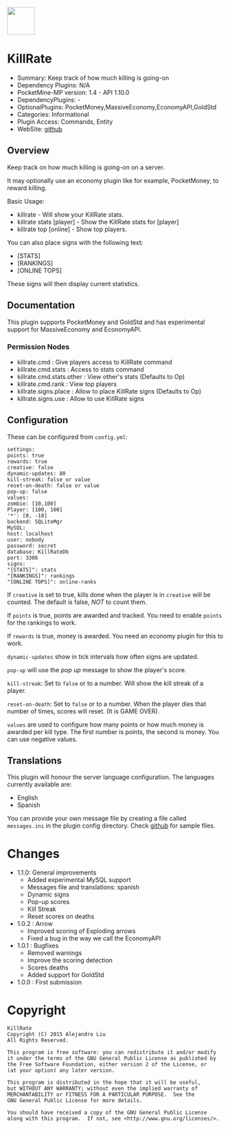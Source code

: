 <img src="https://raw.githubusercontent.com/alejandroliu/pocketmine-plugins/master/Media/killrate.png" style="width:64px;height:64px" width="64" height="64"/>

# KillRate

* Summary: Keep track of how much killing is going-on
* Dependency Plugins: N/A
* PocketMine-MP version: 1.4 - API 1.10.0
* DependencyPlugins: -
* OptionalPlugins: PocketMoney,MassiveEconomy,EconomyAPI,GoldStd
* Categories: Informational
* Plugin Access: Commands, Entity
* WebSite: [github](https://github.com/alejandroliu/pocketmine-plugins/tree/master/KillRate)

## Overview

Keep track on how much killing is going-on on a server.

It may optionally use an economy plugin like for example, PocketMoney,
to reward killing.

Basic Usage:

* killrate - Will show your KillRate stats.
* killrate stats [player] - Show the KillRate stats for [player]
* killrate top [online] - Show top players.

You can also place signs with the following text:

* [STATS]
* [RANKINGS]
* [ONLINE TOPS]

These signs will then display current statistics.

## Documentation

This plugin supports PocketMoney and GoldStd and has experimental
support for MassiveEconomy and EconomyAPI.

### Permission Nodes

* killrate.cmd : Give players access to KillRate command
* killrate.cmd.stats : Access to stats command
* killrate.cmd.stats.other : View other's stats
  (Defaults to Op)
* killrate.cmd.rank : View top players
* killrate.signs.place : Allow to place KillRate signs
  (Defaults to Op)
* killrate.signs.use : Allow to use KillRate signs


## Configuration

These can be configured from `config.yml`:

    settings:
	points: true
	rewards: true
	creative: false
	dynamic-updates: 80
	kill-streak: false or value
	reset-on-death: false or value
	pop-up: false
    values:
	zombie: [10,100]
	Player: [100, 100]
	'*': [0, -10]
    backend: SQLiteMgr
    MySQL:
	host: localhost
	user: nobody
	password: secret
	database: KillRateDb
	port: 3306
    signs:
	"[STATS]": stats
	"[RANKINGS]": rankings
	"[ONLINE TOPS]": online-ranks

If `creative` is set to true, kills done when the player is in
`creative` will be counted.  The default is false, *NOT* to count
them.

If `points` is true, points are awarded and tracked.  You need to
enable `points` for the rankings to work.

If `rewards` is true, money is awarded.  You need an economy plugin
for this to work.

`dynamic-updates` show in tick intervals how often signs are updated.

`pop-up` will use the _pop up_ message to show the player's score.

`kill-streak`: Set to `false` or to a number.  Will show the kill
streak of a player.

`reset-on-death`: Set to `false` or to a number.  When the player dies
that number of times, scores will reset. (It is GAME OVER).

`values` are used to configure how many points or how much money is
awarded per kill type.  The first number is points, the second is
money.  You can use negative values.

## Translations

This plugin will honour the server language configuration.  The
languages currently available are:

* English
* Spanish

You can provide your own message file by creating a file called
`messages.ini` in the plugin config directory.  Check
[github](https://github.com/alejandroliu/pocketmine-plugins/tree/master/KillRate/resources/messages/)
for sample files.

# Changes

* 1.1.0: General improvements
  * Added experimental MySQL support
  * Messages file and translations: spanish
  * Dynamic signs
  * Pop-up scores
  * Kill Streak
  * Reset scores on deaths
* 1.0.2 : Arrow
  * Improved scoring of Exploding arrows
  * Fixed a bug in the way we call the EconomyAPI
* 1.0.1 : Bugfixes
  * Removed warnings
  * Improve the scoring detection
  * Scores deaths
  * Added support for GoldStd
* 1.0.0 : First submission

# Copyright

    KillRate
    Copyright (C) 2015 Alejandro Liu
    All Rights Reserved.

    This program is free software: you can redistribute it and/or modify
    it under the terms of the GNU General Public License as published by
    the Free Software Foundation, either version 2 of the License, or
    (at your option) any later version.

    This program is distributed in the hope that it will be useful,
    but WITHOUT ANY WARRANTY; without even the implied warranty of
    MERCHANTABILITY or FITNESS FOR A PARTICULAR PURPOSE.  See the
    GNU General Public License for more details.

    You should have received a copy of the GNU General Public License
    along with this program.  If not, see <http://www.gnu.org/licenses/>.


